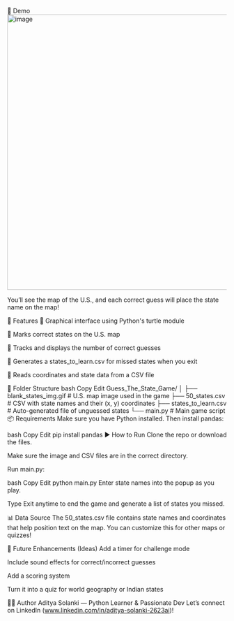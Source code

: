 📸 Demo
<img width="799" height="631" alt="image" src="https://github.com/user-attachments/assets/c2565791-e8e4-4d4b-ad93-c1c411d52a18" />

You’ll see the map of the U.S., and each correct guess will place the state name on the map!

🚀 Features
🐢 Graphical interface using Python's turtle module

📍 Marks correct states on the U.S. map

🧠 Tracks and displays the number of correct guesses

📄 Generates a states_to_learn.csv for missed states when you exit

💾 Reads coordinates and state data from a CSV file

📁 Folder Structure
bash
Copy
Edit
Guess_The_State_Game/
│
├── blank_states_img.gif            # U.S. map image used in the game
├── 50_states.csv                   # CSV with state names and their (x, y) coordinates
├── states_to_learn.csv             # Auto-generated file of unguessed states
└── main.py                         # Main game script
📦 Requirements
Make sure you have Python installed. Then install pandas:

bash
Copy
Edit
pip install pandas
▶️ How to Run
Clone the repo or download the files.

Make sure the image and CSV files are in the correct directory.

Run main.py:

bash
Copy
Edit
python main.py
Enter state names into the popup as you play.

Type Exit anytime to end the game and generate a list of states you missed.

📊 Data Source
The 50_states.csv file contains state names and coordinates that help position text on the map. You can customize this for other maps or quizzes!

🧠 Future Enhancements (Ideas)
Add a timer for challenge mode

Include sound effects for correct/incorrect guesses

Add a scoring system

Turn it into a quiz for world geography or Indian states

🧑‍💻 Author
Aditya Solanki — Python Learner & Passionate Dev
Let’s connect on LinkedIn (www.linkedin.com/in/aditya-solanki-2623ai)!
